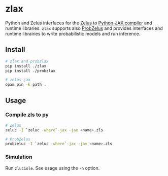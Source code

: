 # zlax
Python and Zelus interfaces for the [Zelus](https://github.com/INRIA/zelus) to [Python-JAX compiler](https://github.com/INRIA/zelus/tree/muf) and runtime libraries.
`zlax` supports also [ProbZelus](https://github.com/IBM/probzelus) and provides interfaces and runtime librairies to write probabilistic models and run inference.

## Install

```sh
# zlax and probzlax
pip install ./zlax
pip install ./probzlax

# zelus-jax
opam pin -k path .
```

## Usage

### Compile zls to py
```sh
# Zelus
zeluc -I `zeluc -where`-jax -jax <name>.zls

# ProbZelus
probzeluc -I `zeluc -where`-jax -jax <name>.zls
```

### Simulation
Run `zluciole`. See usage using the `-h` option.
